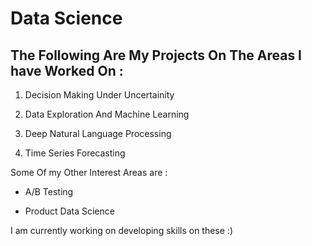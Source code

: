 # Data Science


## The Following Are My Projects On The Areas I have Worked On : 

1) Decision Making Under Uncertainity

2) Data Exploration And Machine Learning

3) Deep Natural Language Processing

4) Time Series Forecasting

Some Of my Other Interest Areas are : 

- A/B Testing

- Product Data Science

I am currently working on developing skills on these :)
